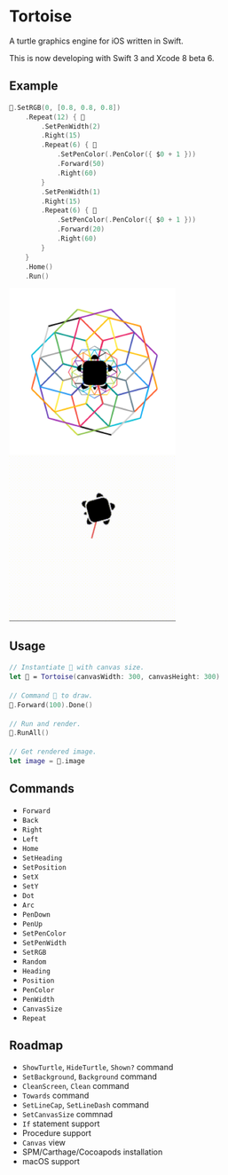 # Tortoise

A turtle graphics engine for iOS written in Swift.

This is now developing with Swift 3 and Xcode 8 beta 6.

## Example

```swift
🐢.SetRGB(0, [0.8, 0.8, 0.8])
    .Repeat(12) { 🐢
        .SetPenWidth(2)
        .Right(15)
        .Repeat(6) { 🐢
            .SetPenColor(.PenColor({ $0 + 1 }))
            .Forward(50)
            .Right(60)
        }
        .SetPenWidth(1)
        .Right(15)
        .Repeat(6) { 🐢
            .SetPenColor(.PenColor({ $0 + 1 }))
            .Forward(20)
            .Right(60)
        }
    }
    .Home()
    .Run()
```

<img src="https://github.com/temoki/Tortoise/blob/master/ReadmeImages/example.png" width="300" /> <img src="https://github.com/temoki/Tortoise/blob/master/ReadmeImages/example.gif" width="300" />


## Usage

```swift
// Instantiate 🐢 with canvas size.
let 🐢 = Tortoise(canvasWidth: 300, canvasHeight: 300)
        
// Command 🐢 to draw.
🐢.Forward(100).Done()
        
// Run and render.
🐢.RunAll()

// Get rendered image.
let image = 🐢.image
```

## Commands

* `Forward`
* `Back`
* `Right`
* `Left`
* `Home`
* `SetHeading`
* `SetPosition`
* `SetX`
* `SetY`
* `Dot`
* `Arc`
* `PenDown`
* `PenUp`
* `SetPenColor`
* `SetPenWidth`
* `SetRGB`
* `Random`
* `Heading`
* `Position`
* `PenColor`
* `PenWidth`
* `CanvasSize`
* `Repeat`

## Roadmap

* `ShowTurtle`, `HideTurtle`, `Shown?` command
* `SetBackground`, `Background` command
* `CleanScreen`, `Clean` command
* `Towards` command
* `SetLineCap`, `SetLineDash` command
* `SetCanvasSize` commnad
* `If` statement support
* Procedure support
* `Canvas` view
* SPM/Carthage/Cocoapods installation
* macOS support
